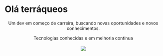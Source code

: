<h1 text-align: "center"> Olá terráqueos </h2>

<div align="center">
    <p> Um dev em começo de carreira, buscando novas oportunidades e novos conhecimentos.</p>
</div>

<div>
    <p align="center"> Tecnologias conhecidas e em melhoria contínua 
        <br>
        <br>
        <a href="https://skillicons.dev">
            <img src="https://skillicons.dev/icons?i=js,html,css,git">
        </a>
    </p>
</div>